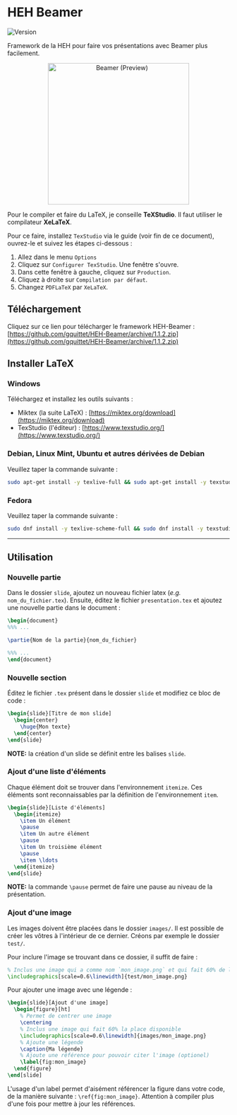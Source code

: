 # HEH Beamer

![Version](https://img.shields.io/badge/version-1.1.3-blue.svg)

Framework de la HEH pour faire vos présentations avec Beamer plus facilement.

<p align="center">
	<img src="preview.png" alt="Beamer (Preview)" width="320">
</p>

Pour le compiler et faire du LaTeX, je conseille **TeXStudio**.
Il faut utiliser le compilateur **XeLaTeX**.

Pour ce faire, installez `TexStudio` via le guide (voir fin de ce document), ouvrez-le et suivez les étapes ci-dessous :

1. Allez dans le menu `Options`
2. Cliquez sur `Configurer TexStudio`. Une fenêtre s'ouvre.
3. Dans cette fenêtre à gauche, cliquez sur `Production`.
4. Cliquez à droite sur `Compilation par défaut`.
5. Changez `PDFLaTeX` par `XeLaTeX`.

## Téléchargement

Cliquez sur ce lien pour télécharger le framework HEH-Beamer : [https://github.com/gquittet/HEH-Beamer/archive/1.1.2.zip](https://github.com/gquittet/HEH-Beamer/archive/1.1.2.zip)

## Installer LaTeX

### Windows

Téléchargez et installez les outils suivants :
- Miktex (la suite LaTeX) : [https://miktex.org/download](https://miktex.org/download)
- TexStudio (l'éditeur) : [https://www.texstudio.org/](https://www.texstudio.org/)

### Debian, Linux Mint, Ubuntu et autres dérivées de Debian

Veuillez taper la commande suivante :
```bash
sudo apt-get install -y texlive-full && sudo apt-get install -y texstudio
```

### Fedora

Veuillez taper la commande suivante :
```bash
sudo dnf install -y texlive-scheme-full && sudo dnf install -y texstudio
```

---

## Utilisation

### Nouvelle partie

Dans le dossier `slide`, ajoutez un nouveau fichier latex (_e.g._ `nom_du_fichier.tex`).
Ensuite, éditez le fichier `presentation.tex` et ajoutez une nouvelle partie
dans le document :

```latex
\begin{document}
%%% ...

\partie{Nom de la partie}{nom_du_fichier}

%%% ...
\end{document}
```

### Nouvelle section

Éditez le fichier `.tex` présent dans le dossier `slide` et modifiez ce bloc de
code :

```latex
\begin{slide}[Titre de mon slide]
  \begin{center}
    \huge{Mon texte}
  \end{center}
\end{slide}
```

**NOTE:** la création d'un slide se définit entre les balises `slide`.

### Ajout d'une liste d'éléments

Chaque élément doit se trouver dans l'environnement `itemize`. Ces éléments sont
reconnaissables par la définition de l'environnement `item`.

```latex
\begin{slide}[Liste d'éléments]
  \begin{itemize}
    \item Un élément
    \pause
    \item Un autre élément
    \pause
    \item Un troisième élément
    \pause
    \item \ldots
  \end{itemize}
\end{slide}
```

**NOTE:** la commande `\pause` permet de faire une pause au niveau de la présentation.

### Ajout d'une image

Les images doivent être placées dans le dossier `images/`. Il est possible de créer les vôtres à l'intérieur de ce dernier. Créons par exemple le dossier `test/`.

Pour inclure l'image se trouvant dans ce dossier, il suffit de faire :

```latex
% Inclus une image qui a comme nom `mon_image.png` et qui fait 60% de la place disponible
\includegraphics[scale=0.6\linewidth]{test/mon_image.png}
```

Pour ajouter une image avec une légende :

```latex
\begin{slide}[Ajout d'une image]
  \begin{figure}[ht]
    % Permet de centrer une image
    \centering
    % Inclus une image qui fait 60% la place disponible
    \includegraphics[scale=0.6\linewidth]{images/mon_image.png}
    % Ajoute une légende
    \caption{Ma légende}
    % Ajoute une référence pour pouvoir citer l'image (optionel)
    \label{fig:mon_image}
  \end{figure}
\end[slide]
```

L'usage d'un label permet d'aisément référencer la figure
dans votre code, de la manière suivante : `\ref{fig:mon_image}`. Attention à
compiler plus d'une fois pour mettre à jour les références.
